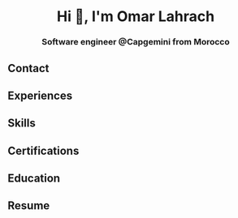 <h1 align="center">Hi 👋, I'm Omar Lahrach</h1>
<h3 align="center">Software engineer @Capgemini from Morocco</h3>

<h2>Contact</h2>
<h2>Experiences</h2>
<h2>Skills</h2>
<h2>Certifications</h2>
<h2>Education</h2>
<h2>Resume</h2>
